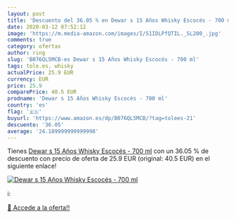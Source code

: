 ```yaml
---
layout: post
title: 'Descuento del 36.05 % en Dewar s 15 Años Whisky Escocés - 700 ml'
date: 2020-03-12 07:52:12
image: 'https://m.media-amazon.com/images/I/51IDLPfQTIL._SL200_.jpg'
comments: true
category: ofertas
author: ring
slug: 'B076QL5MCB-es Dewar s 15 Años Whisky Escocés - 700 ml'
tags: tole.es, whisky
actualPrice: 25.9 EUR
currency: EUR
price: 25.9
comparePrice: 40.5 EUR
prodname: 'Dewar s 15 Años Whisky Escocés - 700 ml'
country: 'es'
flag: '🇪🇸'
buyurl: 'https://www.amazon.es/dp/B076QL5MCB/?tag=tolees-21'
descuento: '36.05'
average: '24.189999999999998'
---
```


Tienes [Dewar s 15 Años Whisky Escocés - 700 ml](https://www.amazon.es/dp/B076QL5MCB/?tag=tolees-21) con un 36.05 % de descuento con precio de oferta de 25.9 EUR (original: 40.5 EUR) en el siguiente enlace!

[![Dewar s 15 Años Whisky Escocés - 700 ml](https://m.media-amazon.com/images/I/51IDLPfQTIL._SL200_.jpg)](https://www.amazon.es/dp/B076QL5MCB/?tag=tolees-21)

ℹ️:


[🛒 Accede a la oferta!!](https://www.amazon.es/dp/B076QL5MCB/?tag=tolees-21)
